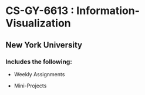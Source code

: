 # CS-GY-6613 : Information-Visualization
## New York University

### Includes the following:

- Weekly Assignments

- Mini-Projects



